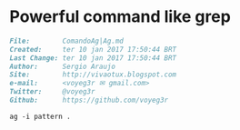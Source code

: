 # Powerful command like grep

``` markdown
File:		 ComandoAg|Ag.md
Created:	 ter 10 jan 2017 17:50:44 BRT
Last Change: ter 10 jan 2017 17:50:44 BRT
Author:		 Sergio Araujo
Site:		 http://vivaotux.blogspot.com
e-mail:      <voyeg3r ✉ gmail.com>
Twitter:	 @voyeg3r
Github:      https://github.com/voyeg3r
```


    ag -i pattern .

